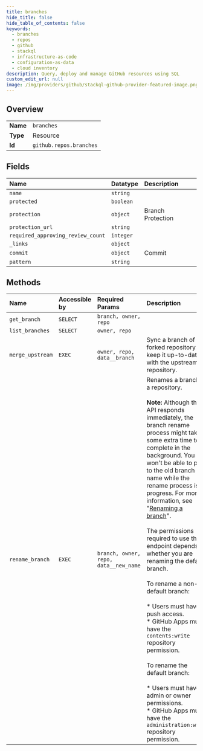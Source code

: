 ```yaml
---
title: branches
hide_title: false
hide_table_of_contents: false
keywords:
  - branches
  - repos
  - github    
  - stackql
  - infrastructure-as-code
  - configuration-as-data
  - cloud inventory
description: Query, deploy and manage GitHub resources using SQL
custom_edit_url: null
image: /img/providers/github/stackql-github-provider-featured-image.png
---
```

  
    

## Overview
<table><tbody>
<tr><td><b>Name</b></td><td><code>branches</code></td></tr>
<tr><td><b>Type</b></td><td>Resource</td></tr>
<tr><td><b>Id</b></td><td><code>github.repos.branches</code></td></tr>
</tbody></table>

## Fields
| Name | Datatype | Description |
|:-----|:---------|:------------|
| `name` | `string` |  |
| `protected` | `boolean` |  |
| `protection` | `object` | Branch Protection |
| `protection_url` | `string` |  |
| `required_approving_review_count` | `integer` |  |
| `_links` | `object` |  |
| `commit` | `object` | Commit |
| `pattern` | `string` |  |
## Methods
| Name | Accessible by | Required Params | Description |
|:-----|:--------------|:----------------|:------------|
| `get_branch` | `SELECT` | `branch, owner, repo` |  |
| `list_branches` | `SELECT` | `owner, repo` |  |
| `merge_upstream` | `EXEC` | `owner, repo, data__branch` | Sync a branch of a forked repository to keep it up-to-date with the upstream repository. |
| `rename_branch` | `EXEC` | `branch, owner, repo, data__new_name` | Renames a branch in a repository.<br /><br />**Note:** Although the API responds immediately, the branch rename process might take some extra time to complete in the background. You won't be able to push to the old branch name while the rename process is in progress. For more information, see "[Renaming a branch](https://docs.github.com/github/administering-a-repository/renaming-a-branch)".<br /><br />The permissions required to use this endpoint depends on whether you are renaming the default branch.<br /><br />To rename a non-default branch:<br /><br />* Users must have push access.<br />* GitHub Apps must have the `contents:write` repository permission.<br /><br />To rename the default branch:<br /><br />* Users must have admin or owner permissions.<br />* GitHub Apps must have the `administration:write` repository permission. |
